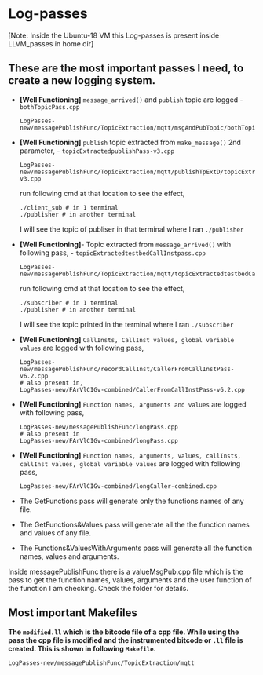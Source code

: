 # Log-passes
[Note: Inside the Ubuntu-18 VM this Log-passes is present inside LLVM_passes in home dir]

## These are the most important passes I need, to create a new logging system. 
 - **[Well Functioning]** `message_arrived()` and `publish` topic are logged - `bothTopicPass.cpp`
	```
	LogPasses-new/messagePublishFunc/TopicExtraction/mqtt/msgAndPubTopic/bothTopicPass.cpp
	```

 - **[Well Functioning]** `publish` topic extracted from `make_message()` 2nd parameter,  - `topicExtractedpublishPass-v3.cpp`
	```
	LogPasses-new/messagePublishFunc/TopicExtraction/mqtt/publishTpExtD/topicExtractedpublishPass-v3.cpp
	```
	run following cmd at that location to see the effect,
	```
	./client_sub # in 1 terminal
	./publisher # in another terminal
	```
	I will see the topic of publiser in that terminal where I ran `./publisher`

 - **[Well Functioning]**- Topic extracted from `message_arrived()` with following pass, - `topicExtractedtestbedCallInstpass.cpp`
	```
	LogPasses-new/messagePublishFunc/TopicExtraction/mqtt/topicExtractedtestbedCallInstpass.cpp 
	```
	run following cmd at that location to see the effect,
	```
	./subscriber # in 1 terminal
	./publisher # in another terminal
	```
	I will see the topic printed in the terminal where I ran `./subscriber`

 - **[Well Functioning]** `CallInsts, CallInst values, global variable values` are logged with following pass,
	```
	LogPasses-new/messagePublishFunc/recordCallInst/CallerFromCallInstPass-v6.2.cpp
	# also present in,
	LogPasses-new/FArVlCIGv-combined/CallerFromCallInstPass-v6.2.cpp
	```
 - **[Well Functioning]** `Function names, arguments and values` are logged with following pass,
	```
	LogPasses-new/messagePublishFunc/longPass.cpp
	# also present in 
	LogPasses-new/FArVlCIGv-combined/longPass.cpp
	```
 - **[Well Functioning]** `Function names, arguments, values, callInsts, callInst values, global variable values` are logged with following pass,
	```
	LogPasses-new/FArVlCIGv-combined/longCaller-combined.cpp
	```
 - The GetFunctions pass will generate only the functions names of any file.
 - The GetFunctions&Values pass will generate all the the function names and values of any file.
 - The Functions&ValuesWithArguments pass will generate all the function names, values and arguments.


Inside messagePublishFunc there is a valueMsgPub.cpp file which is the pass to get the function names, values, arguments and the user function of the function I am checking. Check the folder for details.

## Most important Makefiles
**The `modified.ll` which is the bitcode file of a cpp file. While using the pass the cpp file is modified and the instrumented bitcode or `.ll` file is created. This is shown in following `Makefile`.**
```
LogPasses-new/messagePublishFunc/TopicExtraction/mqtt
```


